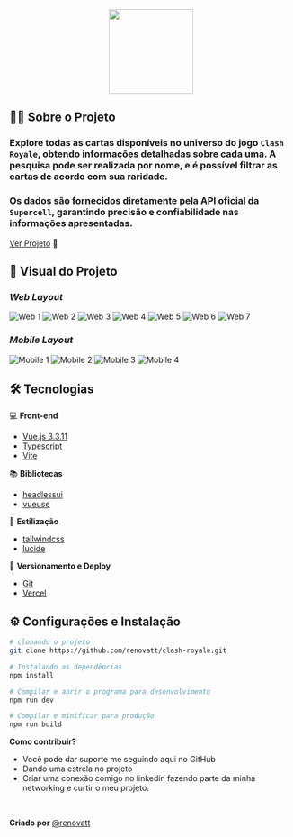 <div align='center'>
  <img src="./src/assets/img/logo_clashroyale.webp" width="150px">
</div>

## 🏋️‍♂️ Sobre o Projeto

### Explore todas as cartas disponíveis no universo do jogo ``Clash Royale``, obtendo informações detalhadas sobre cada uma. A pesquisa pode ser realizada por nome, e é possível filtrar as cartas de acordo com sua raridade.

### Os dados são fornecidos diretamente pela API oficial da ``Supercell``, garantindo precisão e confiabilidade nas informações apresentadas.

[Ver Projeto](https://clash-royale-renovatt.vercel.app/) 🚀

## 🎨 Visual do Projeto

### ***Web Layout***

![Web 1](/public/web-1.png) 
![Web 2](/public/web-2.png)
![Web 3](/public/web-3.png)
![Web 4](/public/web-4.png)
![Web 5](/public/web-5.png)
![Web 6](/public/web-6.png)
![Web 7](/public/web-7.png)

### ***Mobile Layout***
![Mobile 1](/public/mobile-1.png)
![Mobile 2](/public/mobile-2.png)
![Mobile 3](/public/mobile-3.png)
![Mobile 4](/public/mobile-4.png)

## 🛠️ Tecnologias

💻 **Front-end**
- [Vue.js 3.3.11](https://vuejs.org/)
- [Typescript](https://www.typescriptlang.org)
- [Vite](https://vitejs.dev/)

📚 **Bibliotecas**
- [headlessui](https://headlessui.com/)
- [vueuse](https://vueuse.org/)

🎨 **Estilização**
- [tailwindcss](https://tailwindcss.com/docs/installation)
- [lucide](https://lucide.dev/)

🔋 **Versionamento e Deploy**
- [Git](https://git-scm.com)
- [Vercel](https://vercel.com/)

## ⚙️ Configurações e Instalação

```sh
# clonando o projeto
git clone https://github.com/renovatt/clash-royale.git
```

```sh
# Instalando as dependências
npm install
```

```sh
# Compilar e abrir o programa para desenvolvimento
npm run dev
```

```sh
# Compilar e minificar para produção
npm run build
```

**Como contribuir?**

- Você pode dar suporte me seguindo aqui no GitHub
- Dando uma estrela no projeto
- Criar uma conexão comigo no linkedin fazendo parte da minha networking e curtir o meu projeto.

<br>

**Criado por**
[@renovatt](https://www.linkedin.com/in/renovatt/)
